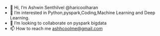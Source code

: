 - 👋 Hi, I’m Ashwin Senthilvel @haricoolharan
- 👀 I’m interested in Python,pyspark,Coding,Machine Learning and Deep Learning.
- 💞️ I’m looking to collaborate on pyspark bigdata
- 📫 How to reach me ashhcoolme@gmail.com

<!---
haricoolharan/haricoolharan is a ✨ special ✨ repository because its `README.md` (this file) appears on your GitHub profile.
You can click the Preview link to take a look at your changes.
--->
